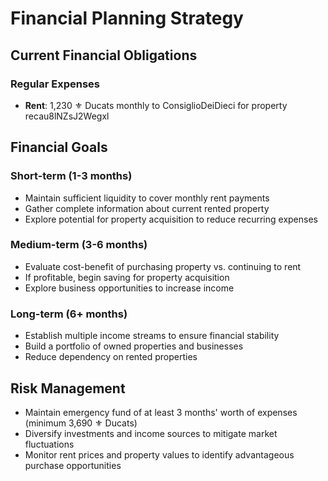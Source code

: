 # Financial Planning Strategy

## Current Financial Obligations

### Regular Expenses
- **Rent**: 1,230 ⚜️ Ducats monthly to ConsiglioDeiDieci for property recau8lNZsJ2Wegxl

## Financial Goals

### Short-term (1-3 months)
- Maintain sufficient liquidity to cover monthly rent payments
- Gather complete information about current rented property
- Explore potential for property acquisition to reduce recurring expenses

### Medium-term (3-6 months)
- Evaluate cost-benefit of purchasing property vs. continuing to rent
- If profitable, begin saving for property acquisition
- Explore business opportunities to increase income

### Long-term (6+ months)
- Establish multiple income streams to ensure financial stability
- Build a portfolio of owned properties and businesses
- Reduce dependency on rented properties

## Risk Management
- Maintain emergency fund of at least 3 months' worth of expenses (minimum 3,690 ⚜️ Ducats)
- Diversify investments and income sources to mitigate market fluctuations
- Monitor rent prices and property values to identify advantageous purchase opportunities
